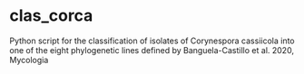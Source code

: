 # clas_corca
Python script for the classification of isolates of Corynespora cassiicola into one of the eight phylogenetic lines defined by Banguela-Castillo et al. 2020, Mycologia
